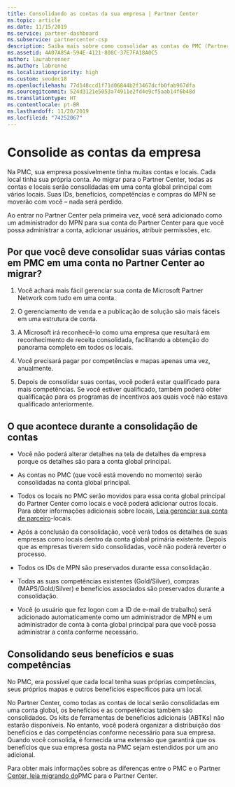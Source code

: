 ```yaml
---
title: Consolidando as contas da sua empresa | Partner Center
ms.topic: article
ms.date: 11/15/2019
ms.service: partner-dashboard
ms.subservice: partnercenter-csp
description: Saiba mais sobre como consolidar as contas do PMC (Partner Membership Center) em uma conta no Partner Center. Isso ocorrerá quando você migrar do PMC para o Partner Center.
ms.assetid: 4A07A85A-594E-4121-808C-37E7FA18A0C5
author: laurabrenner
ms.author: labrenne
ms.localizationpriority: high
ms.custom: seodec18
ms.openlocfilehash: 77d148ccd1f71d06844b2f3467dcfb0fab967dfa
ms.sourcegitcommit: 524d3121e5053a74911e2fd4e9cf5aab14f6b48d
ms.translationtype: HT
ms.contentlocale: pt-BR
ms.lasthandoff: 11/20/2019
ms.locfileid: "74252067"
---
```

# <a name="consolidate-your-company-accounts"></a>Consolide as contas da empresa

Na PMC, sua empresa possivelmente tinha muitas contas e locais. Cada local tinha sua própria conta. Ao migrar para o Partner Center, todas as contas e locais serão consolidadas em uma conta global principal com vários locais. Suas IDs, benefícios, competências e compras do MPN se moverão com você – nada será perdido. 

Ao entrar no Partner Center pela primeira vez, você será adicionado como um administrador do MPN para sua conta do Partner Center para que você possa administrar a conta, adicionar usuários, atribuir permissões, etc. 

## <a name="why-should-you-consolidate-your-multiple-accounts-in-pmc-into-one-account-in-partner-center-when-you-migrate"></a>Por que você deve consolidar suas várias contas em PMC em uma conta no Partner Center ao migrar?

1. Você achará mais fácil gerenciar sua conta de Microsoft Partner Network com tudo em uma conta.

2. O gerenciamento de venda e a publicação de solução são mais fáceis em uma estrutura de conta.

3. A Microsoft irá reconhecê-lo como uma empresa que resultará em reconhecimento de receita consolidada, facilitando a obtenção do panorama completo em todos os locais.  

4. Você precisará pagar por competências e mapas apenas uma vez, anualmente.

5. Depois de consolidar suas contas, você poderá estar qualificado para mais competências. Se você estiver qualificado, também poderá obter qualificação para os programas de incentivos aos quais você não estava qualificado anteriormente.


## <a name="what-happens-during-consolidation-of-accounts"></a>O que acontece durante a consolidação de contas

- Você não poderá alterar detalhes na tela de detalhes da empresa porque os detalhes são para a conta global principal. 

- As contas no PMC (que você está movendo no momento) serão consolidadas na conta global principal. 

- Todos os locais no PMC serão movidos para essa conta global principal do Partner Center como locais e você poderá adicionar outros locais. Para obter informações adicionais sobre locais, [Leia gerenciar sua conta de parceiro](manage-locations.md)-locais.

- Após a conclusão da consolidação, você verá todos os detalhes de suas empresas como locais dentro da conta global primária existente. Depois que as empresas tiverem sido consolidadas, você não poderá reverter o processo.

- Todos os IDs de MPN são preservados durante essa consolidação.

- Todas as suas competências existentes (Gold/Silver), compras (MAPS/Gold/Silver) e benefícios associados são preservados durante a consolidação.

- Você (o usuário que fez logon com a ID de e-mail de trabalho) será adicionado automaticamente como um administrador de MPN e um administrador de conta à conta global principal para que você possa administrar a conta conforme necessário. 


## <a name="consolidating-your-benefits-and-competencies"></a>Consolidando seus benefícios e suas competências

No PMC, era possível que cada local tenha suas próprias competências, seus próprios mapas e outros benefícios específicos para um local.

No Partner Center, como todas as contas de local serão consolidadas em uma conta global, os benefícios e as competências também são consolidados. Os kits de ferramentas de benefícios adicionais (ABTKs) não estarão disponíveis. No entanto, você poderá organizar a distribuição dos benefícios e das competências conforme necessário para sua empresa. Quando você consolida, é fornecida uma extensão que garantirá que os benefícios que sua empresa gosta na PMC sejam estendidos por um ano adicional.

Para obter mais informações sobre as diferenças entre o PMC e o Partner [Center, leia migrando do](guide-to-migration.md)PMC para o Partner Center.

